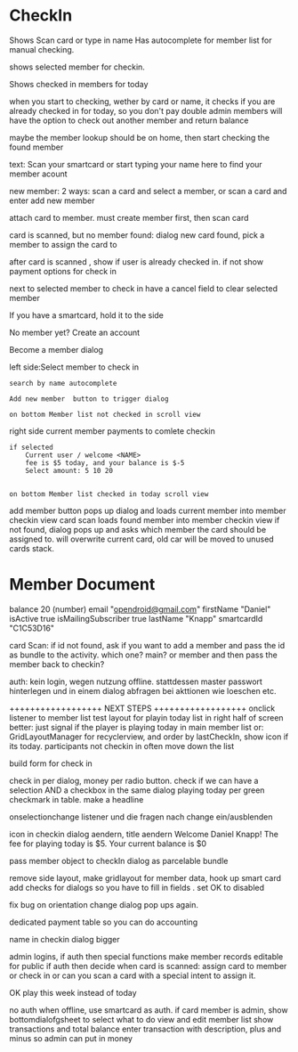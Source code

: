 CheckIn
=======

Shows Scan card or type in name 
Has autocomplete for member list for manual checking.

shows selected member for checkin. 

Shows  checked in members for today

when you start to checking, wether by card or name, it checks if you are already checked in for today, so you don't pay double
admin members will have the option to check out another member and return balance

maybe the member lookup should be on home, then start checking the found member

text: Scan your smartcard or start typing your name here to find your member acount

new member: 2 ways: scan a card and select a member, or scan a card and enter add new member

attach card to member. must create member first, then scan card

card is scanned, but no member found: dialog new card found, pick a member to assign the card to

after card is scanned , show if user is already checked in.
if not show payment options for check in

next to selected member to check in have a cancel field to clear selected member



If you have a smartcard, hold it to the side

No member yet? Create an account

Become a member dialog

left side:Select member to check in


	search by name autocomplete

	Add new member	button to trigger dialog

	on bottom Member list not checked in scroll view



right side current member payments to comlete checkin

	if selected 
		Current user / welcome <NAME>
		fee is $5 today, and your balance is $-5
		Select amount: 5 10 20


	on bottom Member list checked in today scroll view


add member button pops up dialog and loads current member into member checkin view
card scan loads found member into member checkin view
if not found, dialog pops up and asks which member the card should be assigned to. will overwrite current card, old car will be moved to unused cards stack.



Member Document
==================
balance
20
(number)
email
"opendroid@gmail.com"
firstName
"Daniel"
isActive
true
isMailingSubscriber
true
lastName
"Knapp"
smartcardId
"C1C53D16"

card Scan:
if id not found, ask if you want to add a member and pass the id as bundle to the activity. which one? main? or member and then pass the member back to checkin?


auth: kein login, wegen nutzung offline.
stattdessen master passwort hinterlegen und in einem dialog abfragen bei akttionen wie loeschen etc.

++++++++++++++++++
NEXT STEPS
++++++++++++++++++
onclick listener to member list
test layout for playin today list in right half of screen
	better: just signal if the player is playing today in main member list
	or: GridLayoutManager for recyclerview, and order by lastCheckIn, show icon if its today. participants not checkin in often move down the list

build form for check in


check in per dialog, money per radio button. check if we can have a selection AND a checkbox in the same dialog
playing today per green checkmark in table. make a headline

onselectionchange listener und die fragen nach change ein/ausblenden

icon in checkin dialog aendern, title aendern
Welcome Daniel Knapp!
The fee for playing today is $5. Your current balance is $0

pass member object to checkIn dialog as parcelable bundle

remove side layout, make gridlayout for member data, hook up smart card
add checks for dialogs so you have to fill in fields . set OK to disabled

fix bug on orientation change dialog pop ups again.

dedicated payment table so you can do accounting

name in checkin dialog bigger

admin logins, if auth then special functions
make member records editable for public
if auth then decide when card is scanned: assign card to member or check in
or can you scan a card with a special intent to assign it.

OK play this week instead of today

no auth when offline, use smartcard as auth. if card member is admin, show bottomdialofgsheet to select what to do
view and edit member list
show transactions and total balance
enter transaction with description, plus and minus so admin can put in money




